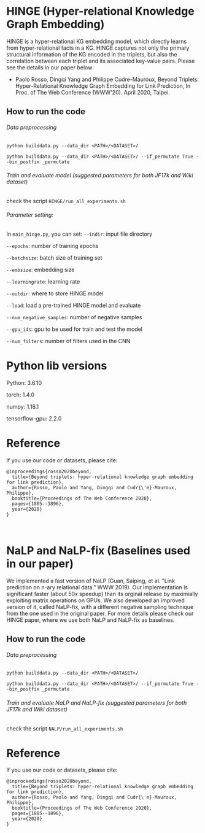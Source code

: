 # HINGE (Hyper-relational Knowledge Graph Embedding)

HINGE is a hyper-relational KG embedding model, which directly learns from hyper-relational facts in a KG. HINGE captures not only the primary structural information of the KG encoded in the triplets, but also the correlation between each triplet and its associated key-value pairs. Please see the details in our paper below:
- Paolo Rosso, Dingqi Yang and Philippe Cudre-Mauroux, Beyond Triplets: Hyper-Relational Knowledge Graph Embedding for Link Prediction, In Proc. of The Web  Conference (WWW'20). April 2020, Taipei.
​
## How to run the code
###### Data preprocessing
```
python builddata.py --data_dir <PATH>/<DATASET>/

python builddata.py --data_dir <PATH>/<DATASET>/ --if_permutate True --bin_postfix _permutate
```
###### Train and evaluate model (suggested parameters for both JF17k and Wiki dataset)
check the script `HINGE/run_all_experiments.sh`

###### Parameter setting:
In `main_hinge.py`, you can set:
`--indir`: input file directory

`--epochs`: number of training epochs

`--batchsize`: batch size of training set

`--embsize`: embedding size

`--learningrate`: learning rate

`--outdir`: where to store HINGE model

`--load`: load a pre-trained HINGE model and evaluate

`--num_negative_samples`: number of negative samples

`--gpu_ids`: gpu to be used for train and test the model

`--num_filters`: number of filters used in the CNN
​
# Python lib versions
Python: 3.6.10

torch: 1.4.0

numpy: 1.18.1

tensorflow-gpu: 2.2.0
​
# Reference
If you use our code or datasets, please cite:
```
@inproceedings{rosso2020beyond,
  title={Beyond triplets: hyper-relational knowledge graph embedding for link prediction},
  author={Rosso, Paolo and Yang, Dingqi and Cudr{\'e}-Mauroux, Philippe},
  booktitle={Proceedings of The Web Conference 2020},
  pages={1885--1896},
  year={2020}
}
```
​
​
# NaLP and NaLP-fix (Baselines used in our paper)
We implemented a fast version of NaLP (Guan, Saiping, et al. "Link prediction on n-ary relational data." WWW 2019). Our implementation is significant faster (about 50x speedup) than its orginal release by maximially exploiting matrix operations on GPUs. We also developed an improved version of it, called NaLP-fix, with a different negative sampling technique from the one used in the original paper. For more details please check our HINGE paper, where we use both NaLP and NaLP-fix as baselines.

## How to run the code
###### Data preprocessing
```
python builddata.py --data_dir <PATH>/<DATASET>/

python builddata.py --data_dir <PATH>/<DATASET>/ --if_permutate True --bin_postfix _permutate
```
###### Train and evaluate NaLP and NaLP-fix (suggested parameters for both JF17k and Wiki dataset)
check the script `NALP/run_all_experiments.sh`


# Reference
If you use our code or datasets, please cite:
```
@inproceedings{rosso2020beyond,
  title={Beyond triplets: hyper-relational knowledge graph embedding for link prediction},
  author={Rosso, Paolo and Yang, Dingqi and Cudr{\'e}-Mauroux, Philippe},
  booktitle={Proceedings of The Web Conference 2020},
  pages={1885--1896},
  year={2020}
}
```
